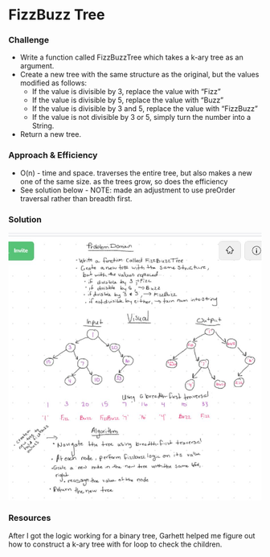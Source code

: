 # FizzBuzz Tree

### Challenge

- Write a function called FizzBuzzTree which takes a k-ary tree as an argument.
- Create a new tree with the same structure as the original, but the values modified as follows:
  - If the value is divisible by 3, replace the value with “Fizz”
  - If the value is divisible by 5, replace the value with “Buzz”
  - If the value is divisible by 3 and 5, replace the value with “FizzBuzz”
  - If the value is not divisible by 3 or 5, simply turn the number into a String.
- Return a new tree.

### Approach & Efficiency
- O(n) - time and space. traverses the entire tree, but also makes a new one of the same size. as the trees grow, so does the efficiency
- See solution below - NOTE: made an adjustment to use preOrder traversal rather than breadth first. 

### Solution
![whiteboard](./fizzbuzztree.jpg)

### Resources
After I got the logic working for a binary tree, Garhett helped me figure out how to construct a k-ary tree with for loop to check the children.